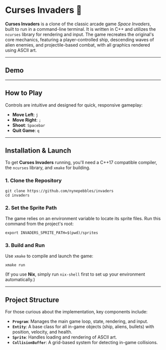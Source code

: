 # Curses Invaders 👾

**Curses Invaders** is a clone of the classic arcade game *Space Invaders*, built to run in a command-line terminal. It is written in C++ and utilizes the `ncurses` library for rendering and input. The game recreates the original's core mechanics, featuring a player-controlled ship, descending waves of alien enemies, and projectile-based combat, with all graphics rendered using ASCII art.

---

## Demo


---

## How to Play

Controls are intuitive and designed for quick, responsive gameplay:

* **Move Left**: `j`
* **Move Right**: `;`
* **Shoot**: `Spacebar`
* **Quit Game**: `q`

---

## Installation & Launch

To get **Curses Invaders** running, you'll need a C++17 compatible compiler, the `ncurses` library, and `xmake` for building.

### 1. Clone the Repository

    git clone https://github.com/nynepebbles/invaders
    cd invaders

### 2. Set the Sprite Path

The game relies on an environment variable to locate its sprite files. Run this command from the project's root:

    export INVADERS_SPRITE_PATH=$(pwd)/sprites

### 3. Build and Run

Use `xmake` to compile and launch the game:

    xmake run

(If you use **Nix**, simply run `nix-shell` first to set up your environment automatically.)

---

## Project Structure

For those curious about the implementation, key components include:

* **`Program`**: Manages the main game loop, state, rendering, and input.
* **`Entity`**: A base class for all in-game objects (ship, aliens, bullets) with position, velocity, and health.
* **`Sprite`**: Handles loading and rendering of ASCII art.
* **`CollisionBuffer`**: A grid-based system for detecting in-game collisions.
